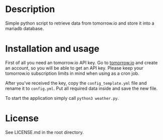 # Description
Simple python script to retrieve data from tomorrow.io and store it into a mariadb database.

# Installation and usage
First of all you need an tomorrow.io API key. Go to [tomorrow.io](https://tomorrow.io) and create an account, so you will be able to get an API key.
Please keep your tomorrow.io subscription limits in mind when using as a cron job.

After you've received the key, copy the `config_template.yml` file and rename it to `config.yml`. Put all required data inside and save the new file.

To start the application simply call `python3 weather.py`.

# License
See LICENSE.md in the root directory.
